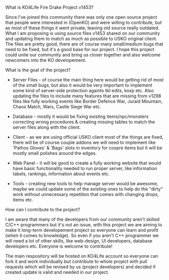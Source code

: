 What is KO4Life Fire Drake Project v1453?

Since I've joined this community there was only one open source project that people were interested in (OpenKO) and were willing to contribute, but as most of these things it went private, leaving old source really outdated. What I am proposing is using source files v1453 shared on our community and updating them to match as much as possible to USKO original client. The files are pretty good, there are of course many small/medium bugs that need to be fixed, but it's a good base for our project. I hope this project could unite our community and bring us closer together and also welcome newcomers into the KO developement.

What is the goal of the project?

- Server Files - of course the main thing here would be getting rid of most of the small bugs, but also it would be very important to implement some kind of server-side protection againts tbl edits, koxp etc. Also updating the files to include many features that are missing from v1298 files like fully working events like Border Defence War, Juraid Mountain, Chaos Match, Wars, Castle Siege War etc.

- Database - mostly it would be fixing existing items/npc/monsters correcting wrong procedures & creating missing tables to match the server files along with the client.

- Client - as we are using official USKO client most of the things are fixed, there will be of course couple addons we will need to implement like 'Pathos Gloves' & 'Bags' slots in inventory for cospre items but it will be mostly small polishes around the edges.

- Web Panel - it will be good to create a fully working website that would have basic functionality needed to run proper server, like information tabels, rankings, information about events etc.

- Tools - creating new tools to help manage server would be awesome, maybe we could update some of the existing ones to help do the "dirty" work without unnecessary repetition that comes with changing drops, items etc.

How can I contribute to the project?

I am aware that many of the developers from our community aren't skilled C/C++ programmers but it's not an issue, with this project we are aiming to make it long-term developement project so everyone can learn and profit (when it comes to knowledge). So even if you aren't  C++ programmer we will need a lot of other skills, like web-design, UI developers, database developers etc. Everyone is welcome to contribute!

The main respository will be hosted on KO4Life account so everyone can fork it and work individually but contribute to whole project with pull requests which will be revised by us (project developers) and decided if created update is valid and needed in our project.
